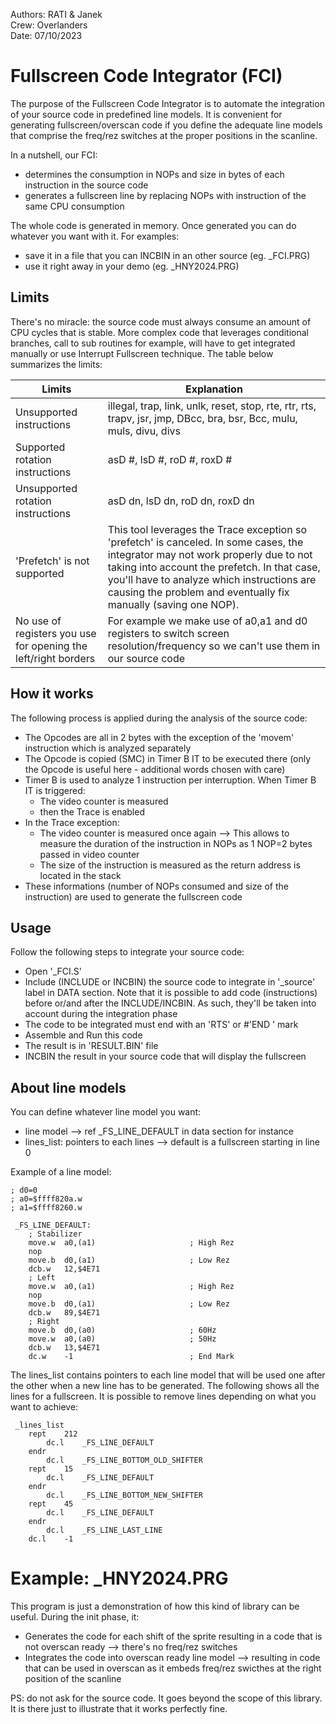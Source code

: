Authors: RATI & Janek  
Crew: Overlanders  
Date: 07/10/2023 

# Fullscreen Code Integrator (FCI)

The purpose of the Fullscreen Code Integrator is to automate the integration of your source code in predefined line models. It is convenient for generating fullscreen/overscan code if you define the adequate line models that comprise the freq/rez switches at the proper positions in the scanline. 

In a nutshell, our FCI:
- determines the consumption in NOPs and size in bytes of each instruction in the source code
- generates a fullscreen line by replacing NOPs with instruction of the same CPU consumption

The whole code is generated in memory. Once generated you can do whatever you want with it. For examples:
* save it in a file that you can INCBIN in an other source (eg. _FCI.PRG)
* use it right away in your demo (eg. _HNY2024.PRG)

## Limits

There's no miracle: the source code must always consume an amount of CPU cycles that is stable. More complex code that leverages conditional branches, call to sub routines for example, will have to get integrated manually or use Interrupt Fullscreen technique. The table below summarizes the limits:

Limits | Explanation
--- | ---
Unsupported instructions | illegal, trap, link, unlk, reset, stop, rte, rtr, rts, trapv, jsr, jmp, DBcc, bra, bsr, Bcc, mulu, muls, divu, divs
Supported rotation instructions | asD #, lsD #, roD #, roxD #
Unsupported rotation instructions | asD dn, lsD dn, roD dn, roxD dn
'Prefetch' is not supported | This tool leverages the Trace exception so 'prefetch' is canceled. In some cases, the integrator may not work properly due to not taking into account the prefetch. In that case, you'll have to analyze which instructions are causing the problem and eventually fix manually (saving one NOP).
No use of registers you use for opening the left/right borders | For example we make use of a0,a1 and d0 registers to switch screen resolution/frequency so we can't use them in our source code

## How it works

The following process is applied during the analysis of the source code:
- The Opcodes are all in 2 bytes with the exception of the 'movem' instruction which is analyzed separately
- The Opcode is copied (SMC) in Timer B IT to be executed there (only the Opcode is useful here - additional words chosen with care)
- Timer B is used to analyze 1 instruction per interruption. When Timer B IT is triggered:
    - The video counter is measured
    - then the Trace is enabled
- In the Trace exception: 
    - The video counter is measured once again --> This allows to measure the duration of the instruction in NOPs as 1 NOP=2 bytes passed in video counter
    - The size of the instruction is measured as the return address is located in the stack
- These informations (number of NOPs consumed and size of the instruction) are used to generate the fullscreen code

## Usage

Follow the following steps to integrate your source code:
- Open '_FCI.S'
- Include (INCLUDE or INCBIN) the source code to integrate in '_source' label in DATA section. Note that it is possible to add code (instructions) before or/and after the INCLUDE/INCBIN. As such, they'll be taken into account during the integration phase
- The code to be integrated must end with an 'RTS' or #'END ' mark
- Assemble and Run this code
- The result is in 'RESULT.BIN' file
- INCBIN the result in your source code that will display the fullscreen

## About line models

You can define whatever line model you want:
- line model --> ref _FS_LINE_DEFAULT in data section for instance
- lines_list: pointers to each lines --> default is a fullscreen starting in line 0

Example of a line model:
```m68k
; d0=0
; a0=$ffff820a.w
; a1=$ffff8260.w

 _FS_LINE_DEFAULT:
	; Stabilizer
	move.w	a0,(a1)						; High Rez
	nop
	move.b	d0,(a1)						; Low Rez
	dcb.w	12,$4E71
	; Left
	move.w	a0,(a1)						; High Rez
	nop
	move.b	d0,(a1)						; Low Rez
	dcb.w	89,$4E71
	; Right
	move.b	d0,(a0)						; 60Hz
	move.w	a0,(a0)						; 50Hz
	dcb.w	13,$4E71
	dc.w 	-1						    ; End Mark
```

The lines_list contains pointers to each line model that will be used one after the other when a new line has to be generated. The following shows all the lines for a fullscreen. It is possible to remove lines depending on what you want to achieve: 
```m68k
 _lines_list
	rept 	212
		dc.l 	_FS_LINE_DEFAULT
	endr
		dc.l 	_FS_LINE_BOTTOM_OLD_SHIFTER
	rept 	15
		dc.l 	_FS_LINE_DEFAULT
	endr
		dc.l 	_FS_LINE_BOTTOM_NEW_SHIFTER
	rept 	45
		dc.l 	_FS_LINE_DEFAULT
	endr
		dc.l 	_FS_LINE_LAST_LINE
	dc.l 	-1
```
# Example: _HNY2024.PRG

This program is just a demonstration of how this kind of library can be useful. During the init phase, it:
* Generates the code for each shift of the sprite resulting in a code that is not overscan ready --> there's no freq/rez switches
* Integrates the code into overscan ready line model --> resulting in code that can be used in overscan as it embeds freq/rez swicthes at the right position of the scanline

PS: do not ask for the source code. It goes beyond the scope of this library. It is there just to illustrate that it works perfectly fine.